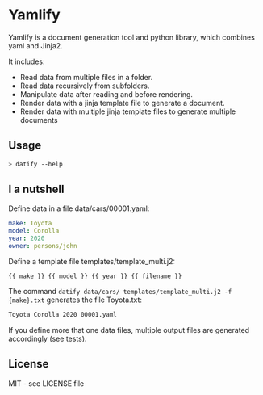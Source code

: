 # Yamlify

Yamlify is a document generation tool and python library, which combines yaml and
Jinja2.

It includes:

* Read data from multiple files in a folder.
* Read data recursively from subfolders.
* Manipulate data after reading and before rendering.
* Render data with a jinja template file to generate a document.
* Render data with multiple jinja template files to generate multiple documents

## Usage

```bash
> datify --help
```

## I a nutshell

Define data in a file data/cars/00001.yaml:

``` yaml
make: Toyota
model: Corolla
year: 2020
owner: persons/john
```

Define a template file templates/template_multi.j2:

```
{{ make }} {{ model }} {{ year }} {{ filename }}
```

The command ```datify data/cars/ templates/template_multi.j2 -f {make}.txt```
generates the file Toyota.txt:

```txt
Toyota Corolla 2020 00001.yaml
```

If you define more that one data files, multiple output files are generated
accordingly (see tests).

## License

MIT - see LICENSE file
